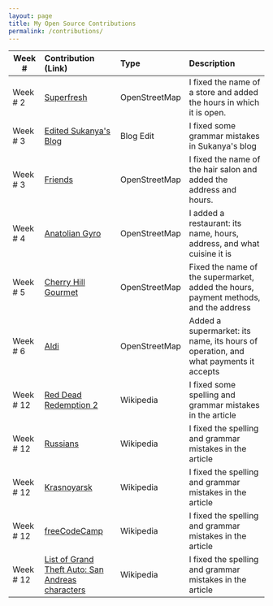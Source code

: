 ```yaml
---
layout: page
title: My Open Source Contributions
permalink: /contributions/
---
```


<!--
Type of the contribution should be "Wikipedia edit", "OpenStreet Map feature", "Project Documentation", "Project Code", "Blog Edit", etc.

The description should include a brief summary of what you did.

Replace the first row below with your contribution.

-->





| Week #      | Contribution (Link) | Type | Description |
|---|:---|:---|:---|
| Week # 2|[Superfresh](https://www.openstreetmap.org/changeset/74403979) | OpenStreetMap| I fixed the name of a store and added the hours in which it is open.|
| Week # 3| [Edited Sukanya's Blog](https://github.com/hunter-college-ossd-fall-2019/rajsukanya-weekly/commit/50a07d58c1533d17cb302c7d3a9a267759804be5) | Blog Edit | I fixed some grammar mistakes in Sukanya's blog|
| Week # 3 |[Friends](https://www.openstreetmap.org/changeset/75068309)|OpenStreetMap| I fixed the name of the hair salon and added the address and hours.|
| Week # 4|[Anatolian Gyro](https://www.openstreetmap.org/changeset/75068526#map=18/40.58679/-73.95324)|OpenStreetMap | I added a restaurant: its name, hours, address, and what cuisine it is|
| Week # 5   | [Cherry Hill Gourmet](https://www.openstreetmap.org/changeset/76021089)| OpenStreetMap | Fixed the name of the supermarket, added the hours, payment methods, and the address    |
| Week # 6   |  [Aldi](https://www.openstreetmap.org/changeset/76021242)  | OpenStreetMap | Added a supermarket: its name, its hours of operation, and what payments it accepts  |
| Week # 12 | [Red Dead Redemption 2](https://en.wikipedia.org/w/index.php?title=Red_Dead_Redemption_2&diff=prev&oldid=925738743) | Wikipedia | I fixed some spelling and grammar mistakes in the article|
| Week # 12 | [Russians](https://en.wikipedia.org/w/index.php?title=Russians&diff=prev&oldid=925740249) |  Wikipedia  | I fixed the spelling and grammar mistakes in the article |
| Week # 12 | [Krasnoyarsk](https://en.wikipedia.org/w/index.php?title=Krasnoyarsk&diff=prev&oldid=926792215) |  Wikipedia  | I fixed the spelling and grammar mistakes in the article |
| Week # 12 | [freeCodeCamp](https://en.wikipedia.org/w/index.php?title=FreeCodeCamp&diff=prev&oldid=926793539) |  Wikipedia  | I fixed the spelling and grammar mistakes in the article |
| Week # 12 | [List of Grand Theft Auto: San Andreas characters](https://en.wikipedia.org/w/index.php?title=List_of_Grand_Theft_Auto:_San_Andreas_characters&diff=prev&oldid=926794360) |  Wikipedia  | I fixed the spelling and grammar mistakes in the article |




